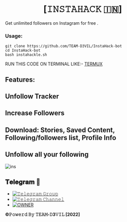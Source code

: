 <h1 align="center">
<b>[𝙸𝙽𝚂𝚃𝙰𝙷𝙰𝙲𝙺 🇮🇳] </b>
</H1>
Get unlimited followers on Instagram for free . 

### Usage:
```
git clone https://github.com/TEAM-D3VIL/InstaHack-bot
cd InstaHack-bot
bash instahackle.sh
```
RUN THIS CODE ON TERMINAL LIKE:- [TERMUX](https://play.google.com/store/apps/details?id=com.termux)


## Features:
## Unfollow Tracker
## Increase Followers
## Download: Stories, Saved Content, Following/followers list, Profile Info
## Unfollow all your following

![ins](https://user-images.githubusercontent.com/56509491/66778205-b18ad580-eee8-11e9-8904-2c536b1a365d.JPG)



## 𝐓𝐞𝐥𝐞𝐠𝐫𝐚𝐦 🚀
- [![𝚃𝚎𝚕𝚎𝚐𝚛𝚊𝚖 𝙶𝚛𝚘𝚞𝚙](https://img.shields.io/badge/Telegram-Group-brightgreen)](https://t.me/D3VIL_BOT_SUPPORT)
- [![𝚃𝚎𝚕𝚎𝚐𝚛𝚊𝚖 𝙲𝚑𝚊𝚗𝚗𝚎𝚕](https://img.shields.io/badge/Telegram-Channel-brightgreen)](https://t.me/D3VIL_SUPPORT)
- [![OWNER](https://img.shields.io/badge/CONTACT-OWNER-brightgreen)](https://t.me/D3_krish)
 
















<h8 align="center">
<b> ©𝙿𝚘𝚠𝚎𝚛𝚍 𝙱𝚢 𝚃𝙴𝙰𝙼-𝙳3𝚅𝙸𝙻 [2022]<b>
</h8>
